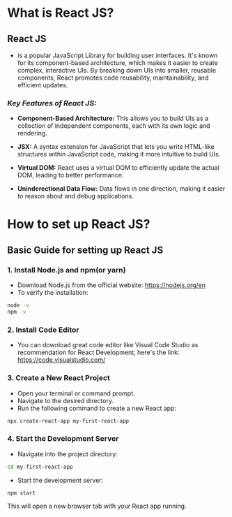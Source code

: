 # **What is React JS?**

## **React JS** 
- is a popular JavaScript Library for building user interfaces. It's known for its component-based architecture, which makes it easier to create complex, interactive UIs. By breaking down UIs into smaller, reusable components, React promotes code reusability, maintainability, and efficient updates.

### *Key Features of React JS:*
- **Component-Based Architecture:** This allows you to build UIs as a collection of independent components, each with its own logic and rendering.

- **JSX:** A syntax extension for JavaScript that lets you write HTML-like structures within JavaScript code, making it more intuitive to build UIs.

- **Virtual DOM:** React uses a virtual DOM to efficiently update the actual DOM, leading to better performance.

- **Uninderectional Data Flow:** Data flows in one direction, making it easier to reason about and debug applications.

# **How to set up React JS?**

## **Basic Guide for setting up React JS**

### 1. Install Node.js and npm(or yarn)
- Download Node.js from the official website: https://nodejs.org/en
- To verify the installation:
```bash
node -v
npm -v
```

### 2. Install Code Editor
- You can download great code editor like Visual Code Studio as recommendation for React Development, here's the link: https://code.visualstudio.com/

### 3. Create a New React Project
- Open your terminal or command prompt.
- Navigate to the desired directory.
- Run the following command to create a new React app:
```bash
npx create-react-app my-first-react-app
```

### 4. Start the Development Server
- Navigate into the project directory:
```bash
cd my-first-react-app
```
- Start the development server:
```bash
npm start
```
This will open a new browser tab with your React app running.
